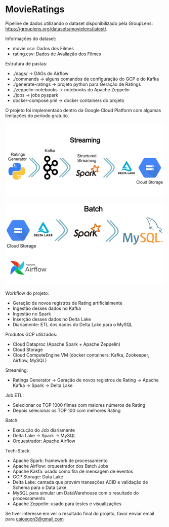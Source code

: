 # MovieRatings

Pipeline de dados utilizando o dataset disponibilizado pela GroupLens: https://grouplens.org/datasets/movielens/latest/. 

Informações do dataset:
- movie.csv: Dados dos Filmes
- rating.csv: Dados de Avaliação dos Filmes

Estrutura de pastas:
- ./dags/ -> DAGs do Airflow
- ./commands -> alguns comandos de configuração do GCP e do Kafka
- ./generate-ratings -> projeto python para Geração de Ratings
- ./zeppelin-notebooks -> notebooks do Apache Zeppelin
- ./jobs -> jobs pyspark
- docker-compose.yml -> docker containers do projeto


O projeto foi implementado dentro da Google Cloud Platform com algumas limitações do período gratuito.

![Streaming](diagrams/Streaming.png)

![Bath](diagrams/Batch.png)

Workflow do projeto:
- Geração de novos registros de Rating artificialmente
- Ingestão desses dados no Kafka
- Ingestão no Spark
- Inserção desses dados no Delta Lake
- Diariamente: ETL dos dados do Delta Lake para o MySQL

Produtos GCP utilizados:
- Cloud Dataproc (Apache Spark + Apache Zeppelin)
- Cloud Storage
- Cloud ComputeEngine VM (docker containers: Kafka, Zookeeper, Airflow, MySQL)

Streaming:
- Ratings Generator -> Geração de novos registros de Rating -> Apache Kafka -> Spark -> Delta Lake

Job ETL:
- Selecionar os TOP 1000 filmes com maiores números de Rating
- Depois selecionar os TOP 100 com melhores Rating

Batch:
- Execução do Job diariamente
- Delta Lake -> Spark -> MySQL
- Orquestrador: Apache Airflow

Tech-Stack:
- Apache Spark: framework de processamento
- Apache Airflow: orquestrador dos Batch Jobs
- Apache Kakfa: usado como fila de mensagem de eventos
- GCP Storage: Data Lake
- Delta Lake: camada que provém transações ACID e validação de Schema para o Data Lake
- MySQL para simular um DataWarehouse com o resultado do processamento
- Apache Zeppelin: usado para testes e visualizações


Se tiver interesse em ver o resultado final do projeto, favor enviar email para caiosgon3@gmail.com
